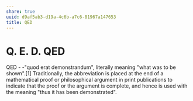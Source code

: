 ```yaml
---
share: true
uuid: d9af5ab3-d19a-4c6b-a7c6-81967a147653
title: QED
---
```

# Q. E. D. QED
QED - -"quod erat demonstrandum", literally meaning "what was to be shown".\[1\] Traditionally, the abbreviation is placed at the end of a mathematical proof or philosophical argument in print publications to indicate that the proof or the argument is complete, and hence is used with the meaning "thus it has been demonstrated".